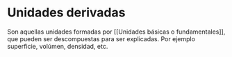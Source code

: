 # Unidades derivadas
Son aquellas unidades formadas por [[Unidades básicas o fundamentales]], que pueden ser descompuestas para ser explicadas. Por ejemplo superficie, volúmen, densidad, etc.